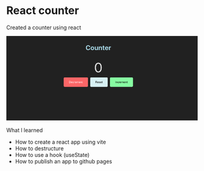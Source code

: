 # React counter

Created a counter using react 

![Counter](./src/assets/react-counter.png)

What l learned
- How to create a react app using vite
- How to destructure
- How to use a hook (useState)
- How to publish an app to github pages
